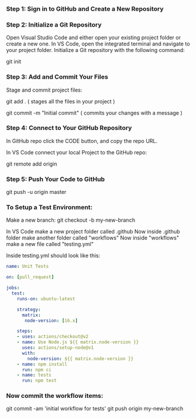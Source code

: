 ### Step 1: Sign in to GitHub and Create a New Repository
### Step 2: Initialize a Git Repository

Open Visual Studio Code and either open your existing project folder or create a new one. 
In VS Code, open the integrated terminal and navigate to your project folder.
Initialize a Git repository with the following command:

git init

### Step 3: Add and Commit Your Files

Stage and commit project files:

git add .                         ( stages all the files in your project )

git commit -m "Initial commit"    ( commits your changes with a message )

### Step 4: Connect to Your GitHub Repository

In GitHub repo click the CODE button, and copy the repo URL.

In VS Code connect your local Project to the GitHub repo:

git remote add origin <repository-url>

### Step 5: Push Your Code to GitHub

git push -u origin master

### To Setup a Test Environment:
Make a new branch:
git checkout -b my-new-branch

In VS Code make a new project folder called .github
Now inside .github folder make another folder called "workflows" 
Now inside "workflows" make a new file called "testing.yml"

Inside testing.yml should look like this:

```yaml
name: Unit Tests

on: [pull_request]

jobs:
  test:
    runs-on: ubuntu-latest

    strategy: 
      matrix:
       node-version: [16.x]

    steps:
    - uses: actions/checkout@v2
    - name: Use Node.js ${{ matrix.node-version }}
      uses: actions/setup-node@v1
      with:
        node-version: ${{ matrix.node-version }}
    - name: npm install
      run: npm ci
    - name: tests
      run: npm test

```

### Now commit the workflow items:
git commit -am 'initial workflow for tests'
git push origin my-new-branch
